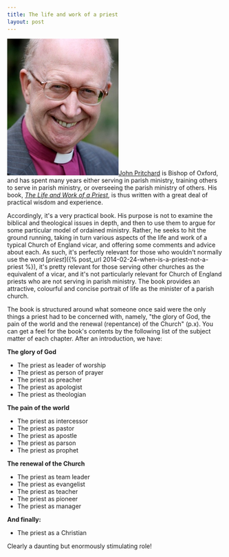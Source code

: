 ```yaml
---
title: The life and work of a priest
layout: post
---
```

[<img src="/assets/johnpritchard.jpg" title="John Pritchard" alt="John Pritchard" class="alignright">John Pritchard](http://www.oxford.anglican.org/who-we-are/oxford/bishop-of-oxford/) is Bishop of Oxford, and has spent many years either serving in parish ministry, training others to serve in parish ministry, or overseeing the parish ministry of others. His book, [_The Life and Work of a Priest_](http://www.spckpublishing.co.uk/shop/life-and-work-of-a-priest-the/), is thus written with a great deal of practical wisdom and experience.

Accordingly, it's a very practical book. His purpose is not to examine the biblical and theological issues in depth, and then to use them to argue for some particular model of ordained ministry. Rather, he seeks to hit the ground running, taking in turn various aspects of the life and work of a typical Church of England vicar, and offering some comments and advice about each. As such, it's perfectly relevant for those who wouldn't normally use the word [_priest_]({% post_url 2014-02-24-when-is-a-priest-not-a-priest %}), it's pretty relevant for those serving other churches as the equivalent of a vicar, and it's not particularly relevant for Church of England priests who are not serving in parish ministry. The book provides an attractive, colourful and concise portrait of life as the minister of a parish church.

The book is structured around what someone once said were the only things a priest had to be concerned with, namely, "the glory of God, the pain of the world and the renewal (repentance) of the Church" (p.x). You can get a feel for the book's contents by the following list of the subject matter of each chapter. After an introduction, we have:

**The glory of God**

- The priest as leader of worship
- The priest as person of prayer
- The priest as preacher
- The priest as apologist
- The priest as theologian

**The pain of the world**

- The priest as intercessor
- The priest as pastor
- The priest as apostle
- The priest as parson
- The priest as prophet

**The renewal of the Church**

- The priest as team leader
- The priest as evangelist
- The priest as teacher
- The priest as pioneer
- The priest as manager

**And finally:**

- The priest as a Christian

Clearly a daunting but enormously stimulating role!
